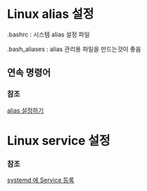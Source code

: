 #   Linux alias 설정

.bashrc : 시스템 alias 설정 파일

.bash_aliases : alias 관리용 파일을 만드는것이 좋음

##  연속 명령어


### 참조
[alias 설정하기](https://ojava.tistory.com/153)



#   Linux service 설정

### 참조
[systemd 에 Service 등록](https://chhanz.github.io/linux/2019/01/18/linux-how-to-create-custom-systemd-service/)